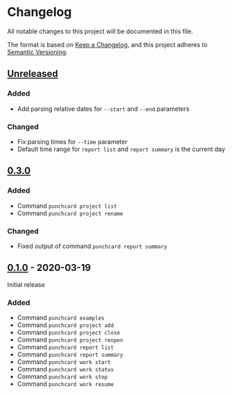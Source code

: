 # Changelog

All notable changes to this project will be documented in this file.

The format is based on [Keep a Changelog](https://keepachangelog.com/en/1.0.0/),
and this project adheres to [Semantic Versioning](https://semver.org/spec/v2.0.0.html).

## [Unreleased]

### Added

- Add parsing relative dates for `--start` and `--end` parameters

### Changed

- Fix parsing times for `--time` parameter
- Default time range for `report list` and `report summary` is the current day

## [0.3.0]

### Added

- Command `punchcard project list`
- Command `punchcard project rename`

### Changed

- Fixed output of command `punchcard report summary`

## [0.1.0] - 2020-03-19

Initial release

### Added

- Command `punchcard examples`
- Command `punchcard project add`
- Command `punchcard project close`
- Command `punchcard project reopen`
- Command `punchcard report list`
- Command `punchcard report summary`
- Command `punchcard work start`
- Command `punchcard work status`
- Command `punchcard work stop`
- Command `punchcard work resume`

[unreleased]: https://github.com/djlauk/punchcard/compare/v0.3.0...HEAD
[0.3.0]: https://github.com/djlauk/punchcard/releases/v0.3.0
[0.1.0]: https://github.com/djlauk/punchcard/releases/v0.1.0
